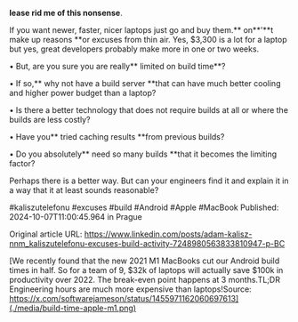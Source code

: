 **lease rid me of this nonsense**.


If you want newer, faster, nicer laptops just go and buy them.** on**'**t make up reasons **or excuses from thin air. Yes, $3,300 is a lot for a laptop but yes, great developers probably make more in one or two weeks.


• But, are you sure you are really** limited on build time**?

• If so,** why not have a build server **that can have much better cooling and higher power budget than a laptop?

• Is there a better technology that does not require builds at all or where the builds are less costly?

• Have you** tried caching results **from previous builds?

• Do you absolutely** need so many builds **that it becomes the limiting factor?


Perhaps there is a better way. But can your engineers find it and explain it in a way that it at least sounds reasonable?


#kaliszutelefonu #excuses #build #Android #Apple #MacBook
Published: 2024-10-07T11:00:45.964 in Prague

Original article URL: https://www.linkedin.com/posts/adam-kalisz-nnm_kaliszutelefonu-excuses-build-activity-7248980563833810947-p-BC

[We recently found that the new 2021 M1 MacBooks cut our Android build times in half. So for a team of 9, $32k of laptops will actually save $100k in productivity over 2022. The break-even point happens at 3 months.TL;DR Engineering hours are much more expensive than laptops!Source: https://x.com/softwarejameson/status/1455971162060697613](./media/build-time-apple-m1.png)